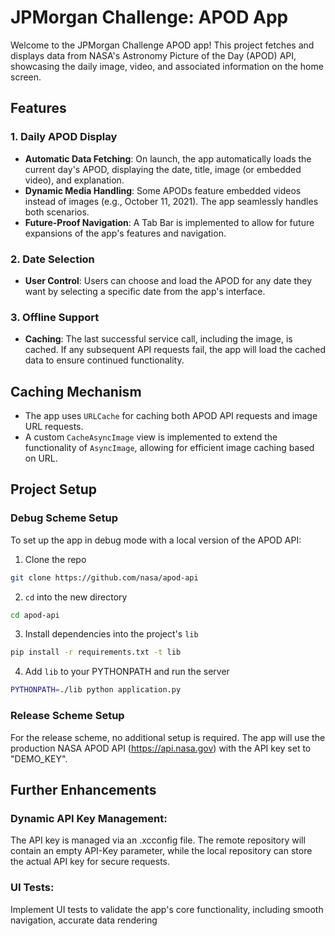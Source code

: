# JPMorgan Challenge: APOD App

Welcome to the JPMorgan Challenge APOD app! This project fetches and displays data from NASA's Astronomy Picture of the Day (APOD) API, showcasing the daily image, video, and associated information on the home screen.

## Features

### 1. Daily APOD Display
- **Automatic Data Fetching**: On launch, the app automatically loads the current day's APOD, displaying the date, title, image (or embedded video), and explanation.
- **Dynamic Media Handling**: Some APODs feature embedded videos instead of images (e.g., October 11, 2021). The app seamlessly handles both scenarios.
- **Future-Proof Navigation**: A Tab Bar is implemented to allow for future expansions of the app's features and navigation.

### 2. Date Selection
- **User Control**: Users can choose and load the APOD for any date they want by selecting a specific date from the app's interface.

### 3. Offline Support
- **Caching**: The last successful service call, including the image, is cached. If any subsequent API requests fail, the app will load the cached data to ensure continued functionality.

## Caching Mechanism

- The app uses `URLCache` for caching both APOD API requests and image URL requests.
- A custom `CacheAsyncImage` view is implemented to extend the functionality of `AsyncImage`, allowing for efficient image caching based on URL.

## Project Setup

### Debug Scheme Setup

To set up the app in debug mode with a local version of the APOD API:


1. Clone the repo
```bash
git clone https://github.com/nasa/apod-api
```
2. `cd` into the new directory
```bash
cd apod-api
```
3. Install dependencies into the project's `lib`
```bash
pip install -r requirements.txt -t lib
```
4. Add `lib` to your PYTHONPATH and run the server
```bash
PYTHONPATH=./lib python application.py
```


### Release Scheme Setup

For the release scheme, no additional setup is required. The app will use the production NASA APOD API (https://api.nasa.gov) with the API key set to "DEMO_KEY".

## Further Enhancements

### Dynamic API Key Management:
The API key is managed via an .xcconfig file. The remote repository will contain an empty API-Key parameter, while the local repository can store the actual API key for secure requests.

### UI Tests:
Implement UI tests to validate the app's core functionality, including smooth navigation, accurate data rendering
